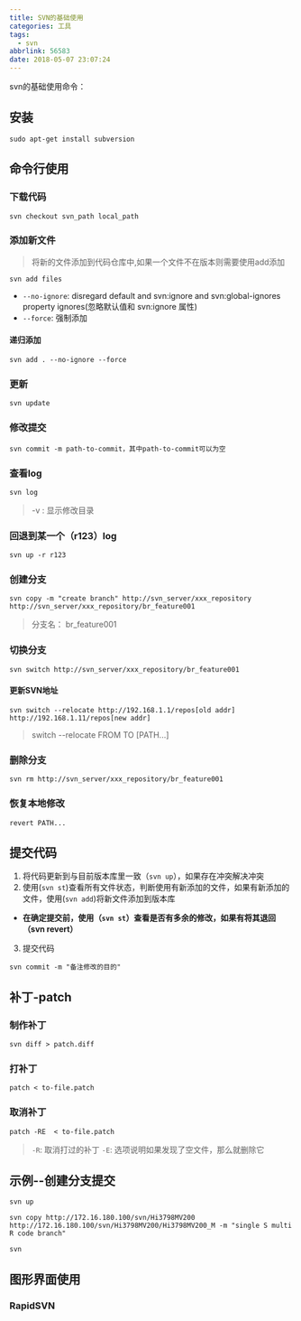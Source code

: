 ```yaml
---
title: SVN的基础使用
categories: 工具
tags:
  - svn
abbrlink: 56583
date: 2018-05-07 23:07:24
---
```


svn的基础使用命令：

<!--more-->

## 安装

```
sudo apt-get install subversion
```

## 命令行使用

### 下载代码

```
svn checkout svn_path local_path
```

### 添加新文件

> 将新的文件添加到代码仓库中,如果一个文件不在版本则需要使用add添加
```
svn add files
```
* `--no-ignore`: disregard default and svn:ignore and svn:global-ignores property ignores(忽略默认值和 svn:ignore 属性)
* `--force`: 强制添加

#### 递归添加

```
svn add . --no-ignore --force
```

### 更新

```
svn update
```

### 修改提交

```
svn commit -m path-to-commit，其中path-to-commit可以为空
```

### 查看log

```
svn log
```
> -v : 显示修改目录


### 回退到某一个（r123）log

```
svn up -r r123
```

### 创建分支

```
svn copy -m "create branch" http://svn_server/xxx_repository http://svn_server/xxx_repository/br_feature001
```
>分支名： br_feature001

### 切换分支

```
svn switch http://svn_server/xxx_repository/br_feature001
```
#### 更新SVN地址

```
svn switch --relocate http://192.168.1.1/repos[old addr]  http://192.168.1.11/repos[new addr]
```
> switch --relocate FROM TO [PATH...]

### 删除分支

```
svn rm http://svn_server/xxx_repository/br_feature001
```

### 恢复本地修改

```
revert PATH...
```

## 提交代码

1. 将代码更新到与目前版本库里一致（`svn up`），如果存在冲突解决冲突
2. 使用(`svn st`)查看所有文件状态，判断使用有新添加的文件，如果有新添加的文件，使用(`svn add`)将新文件添加到版本库
  - **在确定提交前，使用（`svn st`）查看是否有多余的修改，如果有将其退回（svn revert）**
3. 提交代码
```
svn commit -m "备注修改的目的"
```

## 补丁-patch

### 制作补丁

```
svn diff > patch.diff
```

### 打补丁

```
patch < to-file.patch
```

### 取消补丁

```
patch -RE  < to-file.patch
```
> `-R`: 取消打过的补丁
> `-E`: 选项说明如果发现了空文件，那么就删除它

## 示例--创建分支提交

```
svn up

svn copy http://172.16.180.100/svn/Hi3798MV200 http://172.16.180.100/svn/Hi3798MV200/Hi3798MV200_M -m "single S multi R code branch"

svn
```

## 图形界面使用

### RapidSVN
